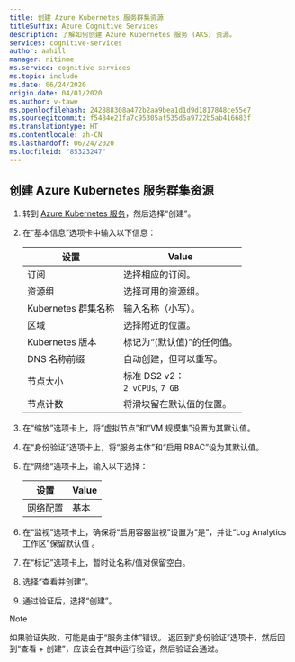 ```yaml
---
title: 创建 Azure Kubernetes 服务群集资源
titleSuffix: Azure Cognitive Services
description: 了解如何创建 Azure Kubernetes 服务 (AKS) 资源。
services: cognitive-services
author: aahill
manager: nitinme
ms.service: cognitive-services
ms.topic: include
ms.date: 06/24/2020
origin.date: 04/01/2020
ms.author: v-tawe
ms.openlocfilehash: 242888308a472b2aa9bea1d1d9d1817848ce55e7
ms.sourcegitcommit: f5484e21fa7c95305af535d5a9722b5ab416683f
ms.translationtype: HT
ms.contentlocale: zh-CN
ms.lasthandoff: 06/24/2020
ms.locfileid: "85323247"
---
```

## <a name="create-an-azure-kubernetes-service-cluster-resource"></a>创建 Azure Kubernetes 服务群集资源

1. 转到 [Azure Kubernetes 服务](https://portal.azure.cn/#create/microsoft.aks)，然后选择“创建”。

1. 在“基本信息”选项卡中输入以下信息：

    |设置|Value|
    |--|--|
    |订阅|选择相应的订阅。|
    |资源组|选择可用的资源组。|
    |Kubernetes 群集名称|输入名称（小写）。|
    |区域|选择附近的位置。|
    |Kubernetes 版本|标记为“(默认值)”的任何值。|
    |DNS 名称前缀|自动创建，但可以重写。|
    |节点大小|标准 DS2 v2：<br>`2 vCPUs`, `7 GB`|
    |节点计数|将滑块留在默认值的位置。|

1. 在“缩放”选项卡上，将“虚拟节点”和“VM 规模集”设置为其默认值。
1. 在“身份验证”选项卡上，将“服务主体”和“启用 RBAC”设为其默认值。  
1. 在“网络”选项卡上，输入以下选择：

    |设置|Value|
    |--|--|
    |网络配置|基本|

1. 在“监视”选项卡上，确保将“启用容器监视”设置为“是”，并让“Log Analytics 工作区”保留默认值   。
1. 在“标记”选项卡上，暂时让名称/值对保留空白。
1. 选择“查看并创建”。
1. 通过验证后，选择“创建”。

> [!NOTE]
> 如果验证失败，可能是由于“服务主体”错误。 返回到“身份验证”选项卡，然后回到“查看 + 创建”，应该会在其中运行验证，然后验证会通过。 
